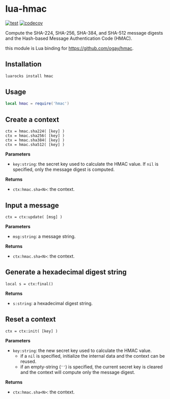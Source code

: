 # lua-hmac

[![test](https://github.com/mah0x211/lua-hmac/actions/workflows/test.yml/badge.svg)](https://github.com/mah0x211/lua-hmac/actions/workflows/test.yml)
[![codecov](https://codecov.io/gh/mah0x211/lua-hmac/branch/master/graph/badge.svg)](https://codecov.io/gh/mah0x211/lua-hmac)


Compute the SHA-224, SHA-256, SHA-384, and SHA-512 message digests and the Hash-based Message Authentication Code (HMAC).

this module is Lua binding for https://github.com/ogay/hmac.

## Installation

```sh
luarocks install hmac
```

## Usage

```lua
local hmac = require('hmac')
```

## Create a context

```
ctx = hmac.sha224( [key] )
ctx = hmac.sha256( [key] )
ctx = hmac.sha384( [key] )
ctx = hmac.sha512( [key] )
```

**Parameters**

- `key:string`: the secret key used to calculate the HMAC value. If `nil` is specified, only the message digest is computed.

**Returns**

- `ctx:hmac.sha<N>`: the context.


## Input a message

```
ctx = ctx:update( [msg] )
```

**Parameters**

- `msg:string`: a message string.

**Returns**

- `ctx:hmac.sha<N>`: the context.


## Generate a hexadecimal digest string

```
local s = ctx:final()
```

**Returns**

- `s:string`: a hexadecimal digest string.



## Reset a context

```
ctx = ctx:init( [key] )
```

**Parameters**

- `key:string`: the new secret key used to calculate the HMAC value.
  - if a `nil` is specified, initialize the internal data and the context can be reused.
  - if an empty-string (`''`) is specified, the current secret key is cleared and the context will compute only the message digest.

**Returns**

- `ctx:hmac.sha<N>`: the context.
